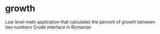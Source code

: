 # growth

Low level math application that calculates the percent of growth between two numbers
Crude interface in Romanian
